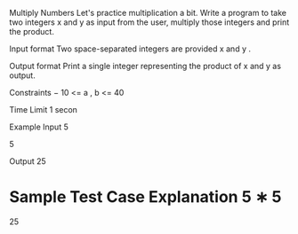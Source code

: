 Multiply Numbers
Let's practice multiplication a bit.
Write a program to take two integers
x
and
y
as input from the user, multiply those integers and print the product.

Input format
Two space-separated integers are provided
x
and
y
.

Output format
Print a single integer representing the product of
x
and
y
as output.

Constraints
−
10
<=
a
,
b
<=
40

Time Limit
1
​secon

Example
Input
5

5

Output
25

Sample Test Case Explanation
5
∗
5
=
25
